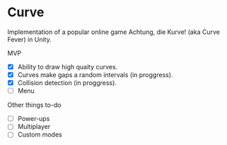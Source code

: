 # Curve
Implementation of a popular online game Achtung, die Kurve! (aka Curve Fever) in Unity.

MVP
* [x] Ability to draw high quaity curves.
* [x] Curves make gaps a random intervals (in proggress).
* [x] Collision detection (in proggress).
* [ ] Menu

Other things to-do
* [ ] Power-ups 
* [ ] Multiplayer
* [ ] Custom modes
